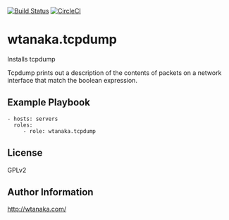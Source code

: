 [![Build Status](https://travis-ci.org/wtanaka/ansible-role-tcpdump.svg?branch=master)](https://travis-ci.org/wtanaka/ansible-role-tcpdump)
[![CircleCI](https://circleci.com/gh/wtanaka/ansible-role-tcpdump.svg?style=svg)](https://circleci.com/gh/wtanaka/ansible-role-tcpdump)

wtanaka.tcpdump
================

Installs tcpdump

Tcpdump prints out a description of the contents of packets on a
network interface that match the boolean expression.

Example Playbook
----------------

    - hosts: servers
      roles:
         - role: wtanaka.tcpdump

License
-------

GPLv2

Author Information
------------------

http://wtanaka.com/
